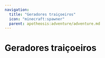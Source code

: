 ```yaml
---
navigation:
  title: "Geradores traiçoeiros"
  icon: "minecraft:spawner"
  parent: apotheosis:adventure/adventure.md
---
```


# Geradores traiçoeiros

<SubPages />